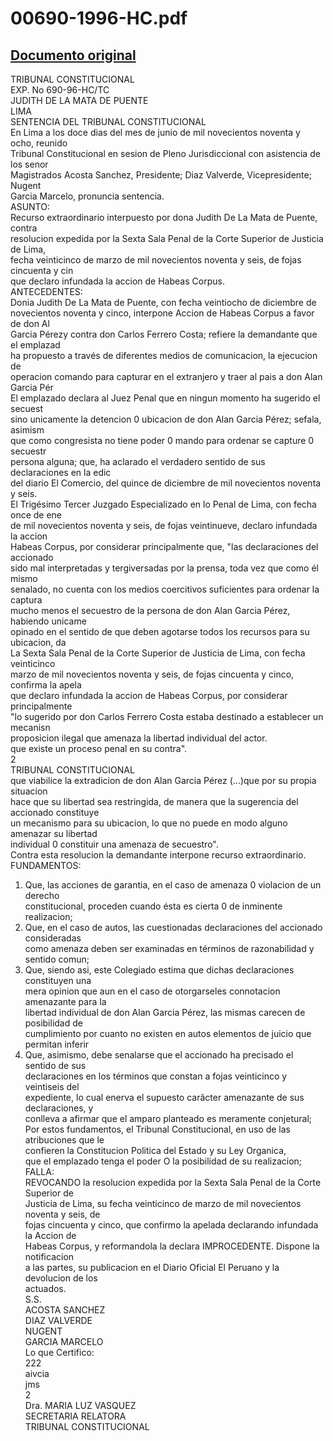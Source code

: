 
00690-1996-HC.pdf
=================
  
[Documento original](https://tc.gob.pe/jurisprudencia/1998/00690-1996-HC.pdf)  
---  
TRIBUNAL CONSTITUCIONAL  
EXP. No 690-96-HC/TC  
JUDITH DE LA MATA DE PUENTE  
LIMA  
SENTENCIA DEL TRIBUNAL CONSTITUCIONAL  
En Lima a los doce dias del mes de junio de mil novecientos noventa y ocho, reunido  
Tribunal Constitucional en sesion de Pleno Jurisdiccional con asistencia de los senor  
Magistrados Acosta Sanchez, Presidente; Diaz Valverde, Vicepresidente; Nugent  
Garcia Marcelo, pronuncia sentencia.  
ASUNTO:  
Recurso extraordinario interpuesto por dona Judith De La Mata de Puente, contra  
resolucion expedida por la Sexta Sala Penal de la Corte Superior de Justicia de Lima,  
fecha veinticinco de marzo de mil novecientos noventa y seis, de fojas cincuenta y cin  
que declaro infundada la accion de Habeas Corpus.  
ANTECEDENTES:  
Donia Judith De La Mata de Puente, con fecha veintiocho de diciembre de  
novecientos noventa y cinco, interpone Accion de Habeas Corpus a favor de don Al  
Garcia Pérezy contra don Carlos Ferrero Costa; refiere la demandante que el emplazad  
ha propuesto a través de diferentes medios de comunicacion, la ejecucion de  
operacion comando para capturar en el extranjero y traer al pais a don Alan Garcia Pér  
El emplazado declara al Juez Penal que en ningun momento ha sugerido el secuest  
sino unicamente la detencion 0 ubicacion de don Alan Garcia Pérez; sefala, asimism  
que como congresista no tiene poder 0 mando para ordenar se capture 0 secuestr  
persona alguna; que, ha aclarado el verdadero sentido de sus declaraciones en la edic  
del diario El Comercio, del quince de diciembre de mil novecientos noventa y seis.  
El Trigésimo Tercer Juzgado Especializado en lo Penal de Lima, con fecha once de ene  
de mil novecientos noventa y seis, de fojas veintinueve, declaro infundada la accion  
Habeas Corpus, por considerar principalmente que, "las declaraciones del accionado  
sido mal interpretadas y tergiversadas por la prensa, toda vez que como él mismo  
senalado, no cuenta con los medios coercitivos suficientes para ordenar la captura  
mucho menos el secuestro de la persona de don Alan Garcia Pérez, habiendo unicame  
opinado en el sentido de que deben agotarse todos los recursos para su ubicacion, da  
La Sexta Sala Penal de la Corte Superior de Justicia de Lima, con fecha veinticinco  
marzo de mil novecientos noventa y seis, de fojas cincuenta y cinco, confirma la apela  
que declaro infundada la accion de Habeas Corpus, por considerar principalmente  
"lo sugerido por don Carlos Ferrero Costa estaba destinado a establecer un mecanisn  
proposicion ilegal que amenaza la libertad individual del actor.  
que existe un proceso penal en su contra".  
2  
TRIBUNAL CONSTITUCIONAL  
que viabilice la extradicion de don Alan Garcia Pérez (...)que por su propia situacion  
hace que su libertad sea restringida, de manera que la sugerencia del accionado constituye  
un mecanismo para su ubicacion, lo que no puede en modo alguno amenazar su libertad  
individual 0 constituir una amenaza de secuestro".  
Contra esta resolucion la demandante interpone recurso extraordinario.  
FUNDAMENTOS:  
1. Que, las acciones de garantia, en el caso de amenaza 0 violacion de un derecho  
constitucional, proceden cuando ésta es cierta 0 de inminente realizacion;  
2. Que, en el caso de autos, las cuestionadas declaraciones del accionado consideradas  
como amenaza deben ser examinadas en términos de razonabilidad y sentido comun;  
3. Que, siendo asi, este Colegiado estima que dichas declaraciones constituyen una  
mera opinion que aun en el caso de otorgarseles connotacion amenazante para la  
libertad individual de don Alan Garcia Pérez, las mismas carecen de posibilidad de  
cumplimiento por cuanto no existen en autos elementos de juicio que permitan inferir  
4. Que, asimismo, debe senalarse que el accionado ha precisado el sentido de sus  
declaraciones en los términos que constan a fojas veinticinco y veintiseis del  
expediente, lo cual enerva el supuesto carâcter amenazante de sus declaraciones, y  
conlleva a afirmar que el amparo planteado es meramente conjetural;  
Por estos fundamentos, el Tribunal Constitucional, en uso de las atribuciones que le  
confieren la Constitucion Politica del Estado y su Ley Organica,  
que el emplazado tenga el poder O la posibilidad de su realizacion;  
FALLA:  
REVOCANDO la resolucion expedida por la Sexta Sala Penal de la Corte Superior de  
Justicia de Lima, su fecha veinticinco de marzo de mil novecientos noventa y seis, de  
fojas cincuenta y cinco, que confirmo la apelada declarando infundada la Accion de  
Habeas Corpus, y reformandola la declara IMPROCEDENTE. Dispone la notificacion  
a las partes, su publicacion en el Diario Oficial El Peruano y la devolucion de los  
actuados.  
S.S.  
ACOSTA SANCHEZ  
DIAZ VALVERDE  
NUGENT  
GARCIA MARCELO  
Lo que Certifico:  
222   
aivcia  
jms  
2  
Dra. MARIA LUZ VASQUEZ  
SECRETARIA RELATORA  
TRIBUNAL CONSTITUCIONAL